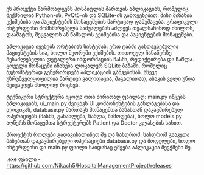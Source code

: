   ეს პროექტი წარმოადგენს ჰოსპიტლის მართვის აპლიკაციას, რომელიც შექმნილია Python-ის, PyQt5-ის და SQLite-ის გამოყენებით. მისი მიზანია ექიმებისა და პაციენტების მონაცემების მარტივად დამუშავება. გრაფიკული ინტერფეისი მომხმარებელს საშუალებას აძლევს თვალსაჩინოდ იხილოს, დაამატოს, შეცვალოს ან წაშალოს ექიმებისა და პაციენტების მონაცემები.

  აპლიკაცია იყენებს ორტაბიან სისტემას: ერთ ტაბში განთავსებულია პაციენტების სია, ხოლო მეორეში ექიმების. თითოეულ ჩანაწერზე შესაძლებელია დეტალური ინფორმაციის ჩასმა, რედაქტირება და წაშლა. ყოველი მონაცემი ინახება ლოკალურ SQLite ბაზაში, რომელიც ავტომატურად გენერირდება აპლიკაციის გაშვებისას. ასევე უზრუნველყოფილია მარტივი ვალიდაცია, მაგალითად, ასაკის ველი უნდა შეიცავდეს მხოლოდ რიცხვს.

ტექნიკური სტრუქტურა იყოფა ოთხ ძირითად ფაილად: main.py იწყებს აპლიკაციას, ui_main.py შეიცავს UI კომპონენტების განლაგებასა და ლოგიკას, database.py მართავს მონაცემთა ბაზასთან დაკავშირებულ ოპერაციებს (ჩასმა, განახლება, წაშლა, წამოღება), ხოლო models.py აღწერს მონაცემთა სტრუქტურებს Patient და Doctor კლასების სახით. 

პროექტის როლები გადავინალიწეთ მე და სანდრომ. სანდრომ გააკეთა ბაზებთან დაკავშირებული ოპერაციები database.py და მოდელები, ხოლო ინტერფეისი და main.py ფაილი საიდანაც ეშვება აპლიკაცია შევქმენი მე.

.exe ფაილი - https://github.com/Nikach5/HospitalManagementProject/releases
